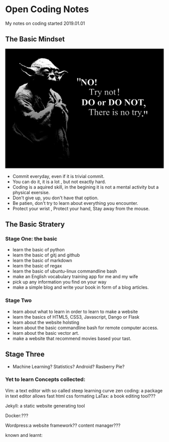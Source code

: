 # Open Coding Notes
My notes on coding
started 2019.01.01

## The Basic Mindset
![Try not!Do or do not,There is no try!](file_readme/try-not.jpg "Try not!Do or Do not, There is no try!")
* Commit everyday, even if it is trivial commit.
* You can do it, it is a lot , but not exactly hard.
* Coding is a aquired skill, in the begining it is not a mental activity but a physical exersise.
* Don't give up, you don't have that option.
* Be patien, don't try to learn about everything you encounter.
* Protect your wrist , Protect your hand, Stay away from the mouse.


## The Basic Stratery

### Stage One: the basic
* learn the basic of python
* learn the basic of gitj and github
* learn the basic of markdown
* learn the basic of regax
* learn the basic of ubuntu-linux commandline bash
* make an English vocabulary training app for me and my wife
* pick up any information you find on your way
* make a simple blog and write your book in form of a blog articles.


### Stage Two 
* learn about what to learn in order to learn to make a website
* learn the basics of HTML5, CSS3, Javascript, Dango or Flask
* learn about the website holsting
* learn about the basic commandline bash for remote computer access.
* learn about the basic vector art.
* make a website that recommend movies based your tast.

## Stage Three
* Machine Learning? Statistics? Android? Rasberry Pie?



### Yet to learn Concepts collected:

Vim: a text editor with so called steep learning curve
zen coding: a package in text editor allows fast html css formating
LaTax: a book editing tool???

Jekyll: a static website generating tool

Docker:???

Wordpress:a website  framework?? content manager???

known and learnt:

